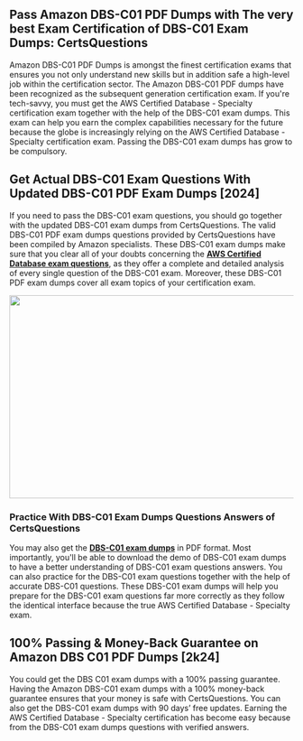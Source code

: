 <h2>Pass Amazon DBS-C01 PDF Dumps with The very best Exam Certification of DBS-C01 Exam Dumps: CertsQuestions</h2>
<p>Amazon DBS-C01 PDF Dumps is amongst the finest certification exams that ensures you not only understand new skills but in addition safe a high-level job within the certification sector. The Amazon DBS-C01 PDF dumps have been recognized as the subsequent generation certification exam. If you're tech-savvy, you must get the AWS Certified Database - Specialty certification exam together with the help of the DBS-C01 exam dumps. This exam can help you earn the complex capabilities necessary for the future because the globe is increasingly relying on the AWS Certified Database - Specialty certification exam. Passing the DBS-C01 exam dumps has grow to be compulsory.</p>
<h2>Get Actual DBS-C01 Exam Questions With Updated DBS-C01 PDF Exam Dumps [2024]</h2>
<p>If you need to pass the DBS-C01 exam questions, you should go together with the updated DBS-C01 exam dumps from CertsQuestions. The valid DBS-C01 PDF exam dumps questions provided by CertsQuestions have been compiled by Amazon specialists. These DBS-C01 exam dumps make sure that you clear all of your doubts concerning the <strong><a href="https://www.certsquestions.com/aws-certified-database-certification.html">AWS Certified Database exam questions</a></strong>, as they offer a complete and detailed analysis of every single question of the DBS-C01 exam. Moreover, these DBS-C01 PDF exam dumps cover all exam topics of your certification exam.</p>
<p><img style="display: block; margin-left: auto; margin-right: auto;" src="https://i.imgur.com/53zZ4Bb.png" alt="" width="720" height="360" /></p>
<h3>Practice With DBS-C01 Exam Dumps Questions Answers of CertsQuestions</h3>
<p>You may also get the <a href="https://www.certsquestions.com/DBS-C01-pdf-dumps.html"><strong>DBS-C01 exam dumps</strong></a> in PDF format. Most importantly, you'll be able to download the demo of DBS-C01 exam dumps to have a better understanding of DBS-C01 exam questions answers. You can also practice for the DBS-C01 exam questions together with the help of accurate DBS-C01 questions. These DBS-C01 exam dumps will help you prepare for the DBS-C01 exam questions far more correctly as they follow the identical interface because the true AWS Certified Database - Specialty exam.</p>
<h2>100% Passing &amp; Money-Back Guarantee on Amazon DBS C01 PDF Dumps [2k24]</h2>
<p>You could get the DBS C01 exam dumps with a 100% passing guarantee. Having the Amazon DBS-C01 exam dumps with a 100% money-back guarantee ensures that your money is safe with CertsQuestions. You can also get the DBS-C01 exam dumps with 90 days&rsquo; free updates. Earning the AWS Certified Database - Specialty certification has become easy because from the DBS-C01 exam dumps questions with verified answers.</p>
